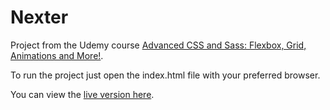 # Nexter

Project from the Udemy course [Advanced CSS and Sass: Flexbox, Grid, Animations and More!](https://www.udemy.com/course/advanced-css-and-sass/).

To run the project just open the index.html file with your preferred browser.

You can view the [live version here](https://jorgeyza.github.io/nexter/).
